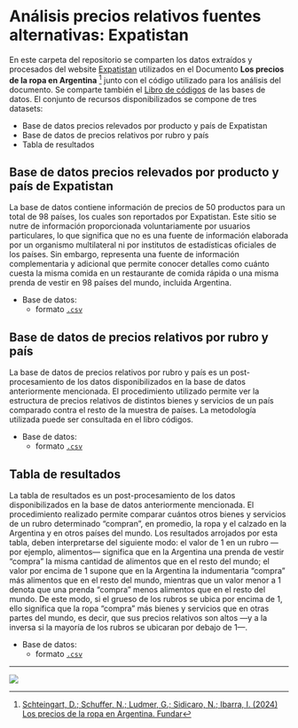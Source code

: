 # Análisis precios relativos fuentes alternativas: Expatistan

En este carpeta del repositorio se comparten los datos extraídos y procesados del website [Expatistan](https://www.expatistan.com/cost-of-living) utilizados en el Documento **Los precios de la ropa en Argentina** [^1] junto con el código utilizado para los análisis del documento. Se comparte también el [Libro de códigos](https://github.com/datos-Fundar/encuesta-economia-popular/blob/main/Eco_Pop_Libro-Codigo.pdf) de las bases de datos. El conjunto de recursos disponibilizados se compone de tres datasets: 

* Base de datos precios relevados por producto y país de Expatistan
* Base de datos de precios relativos por rubro y país
* Tabla de resultados
 

[^1]: [Schteingart, D.; Schuffer, N.; Ludmer, G.; Sidicaro, N.; Ibarra, I. (2024) Los precios de la ropa en Argentina. Fundar](https://fund.ar/publicacion/los-precios-de-la-ropa-en-la-argentina/)



## Base de datos precios relevados por producto y país de Expatistan


La base de datos contiene información de precios de 50 productos para un total de 98 países, los cuales son reportados por Expatistan. Este sitio se nutre de información proporcionada voluntariamente por usuarios particulares, lo que significa que no es una fuente de información elaborada por un organismo multilateral ni por institutos de estadísticas oficiales de los países. Sin embargo, representa una fuente de información complementaria y adicional que permite conocer detalles como cuánto cuesta la misma comida en un restaurante de comida rápida o una misma prenda de vestir en 98 países del mundo, incluida Argentina. 

- Base de datos: 
  - formato [`.csv`](https://raw.githubusercontent.com/datos-Fundar/precios-textil/main/expatistan/datos-procesamiento/datos_expatistan_cat_prop_20240516.csv)
  

## Base de datos de precios relativos por rubro y país

La base de datos de precios relativos por rubro y país es un post-procesamiento de los datos disponibilizados en la base de datos anteriormente mencionada. El procedimiento utilizado permite ver la estructura de precios relativos de distintos bienes y servicios de un país comparado contra el resto de la muestra de países. La metodología utilizada puede ser consultada en el libro códigos. 

- Base de datos: 
  - formato [`.csv`](https://raw.githubusercontent.com/datos-Fundar/precios-textil/main/expatistan/datos-procesamiento/precios_relativos_expatistan_20240516.csv)
    

## Tabla de resultados

La tabla de resultados es un post-procesamiento de los datos disponibilizados en la base de datos anteriormente mencionada. El procedimiento realizado permite comparar cuántos otros bienes y servicios de un rubro determinado “compran”, en promedio, la ropa y el calzado en la Argentina y en otros países del mundo. Los resultados arrojados por esta tabla, deben interpretarse del siguiente modo: el valor de 1 en un rubro —por ejemplo, alimentos— significa que en la Argentina una prenda de vestir “compra” la misma cantidad de alimentos que en el resto del mundo; el valor por encima de 1 supone que en la Argentina la indumentaria “compra” más alimentos que en el resto del mundo, mientras que un valor menor a 1 denota que una prenda “compra” menos alimentos que en el resto del mundo. De este modo, si el grueso de los rubros se ubica por encima de 1, ello significa que la ropa “compra” más bienes y servicios que en otras partes del mundo, es decir, que sus precios relativos son altos —y a la inversa si la mayoría de los rubros se ubicaran por debajo de 1—. 


- Base de datos: 
  - formato [`.csv`](https://raw.githubusercontent.com/datos-Fundar/precios-textil/main/expatistan/salidas/tabla_resultados_expatistan_20240516.csv)


---

<a href="https://fund.ar">
  <picture>
    <source media="(prefers-color-scheme: dark)" srcset="https://github.com/datos-Fundar/fundartools/assets/86327859/6ef27bf9-141f-4537-9d78-e16b80196959">
    <source media="(prefers-color-scheme: light)" srcset="https://github.com/datos-Fundar/fundartools/assets/86327859/aa8e7c72-4fad-403a-a8b9-739724b4c533">
    <img src="fund.ar"></img>
  </picture>
</a>

